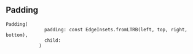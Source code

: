 ## Padding

    Padding(
                  padding: const EdgeInsets.fromLTRB(left, top, right, bottom),
                  child: 
                )
